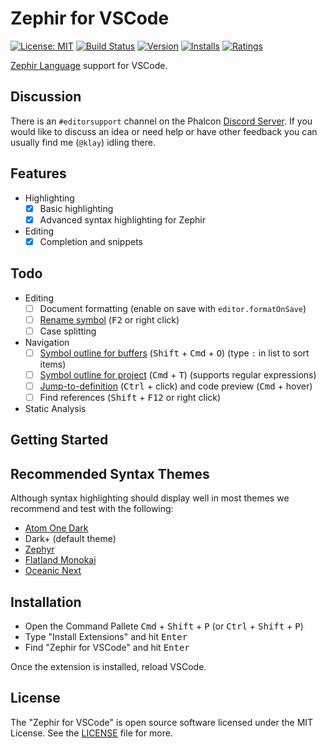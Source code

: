 # Zephir for VSCode

[![License: MIT](https://img.shields.io/badge/License-MIT-brightgreen.svg)](https://opensource.org/licenses/MIT)
[![Build Status](https://travis-ci.org/zephir-lang/zephir-vscode.svg?branch=master)](https://travis-ci.org/zephir-lang/zephir-vscode)
[![Version](https://vsmarketplacebadge.apphb.com/version-short/zephir-lang.zephir.svg)](https://marketplace.visualstudio.com/items?itemName=zephir-lang.zephir)
[![Installs](https://vsmarketplacebadge.apphb.com/installs-short/zephir-lang.zephir.svg)](https://marketplace.visualstudio.com/items?itemName=zephir-lang.zephir)
[![Ratings](https://vsmarketplacebadge.apphb.com/rating-short/zephir-lang.zephir.svg)](https://marketplace.visualstudio.com/items?itemName=zephir-lang.zephir)

[Zephir Language](https://zephir-lang.com) support for VSCode.

## Discussion

There is an `#editorsupport` channel on the Phalcon [Discord Server](https://discord.gg/PNFsSsr).
If you would like to discuss an idea or need help or have other feedback you can usually find me (`@klay`) idling there.

## Features

* Highlighting
  - [x] Basic highlighting
  - [x] Advanced syntax highlighting for Zephir

* Editing
  - [x] Completion and snippets

## Todo

* Editing
  - [ ] Document formatting (enable on save with `editor.formatOnSave`)
  - [ ] [Rename symbol](https://code.visualstudio.com/docs/editor/editingevolved#_rename-symbol) (<kbd>F2</kbd> or right click)
  - [ ] Case splitting

* Navigation
  - [ ] [Symbol outline for buffers](https://code.visualstudio.com/docs/editor/editingevolved#_goto-symbol) (<kbd>Shift</kbd> + <kbd>Cmd</kbd> + <kbd>O</kbd>) (type `:` in list to sort items)
  - [ ] [Symbol outline for project](https://code.visualstudio.com/docs/editor/editingevolved#_open-symbol-by-name) (<kbd>Cmd</kbd> + <kbd>T</kbd>) (supports regular expressions)
  - [ ] [Jump-to-definition](https://code.visualstudio.com/docs/editor/editingevolved#_go-to-definition) (<kbd>Ctrl</kbd> + click) and code preview (<kbd>Cmd</kbd> + hover)
  - [ ] Find references (<kbd>Shift</kbd> + <kbd>F12</kbd> or right click)

* Static Analysis

## Getting Started

## Recommended Syntax Themes

Although syntax highlighting should display well in most themes we recommend and test with the following:

* [Atom One Dark](https://marketplace.visualstudio.com/items?itemName=freebroccolo.theme-atom-one-dark)
* Dark+ (default theme)
* [Zephyr](https://marketplace.visualstudio.com/items?itemName=atrX.vscode-zephyr-theme)
* [Flatland Monokai](https://marketplace.visualstudio.com/items?itemName=gerane.Theme-FlatlandMonokai)
* [Oceanic Next](https://marketplace.visualstudio.com/items?itemName=naumovs.theme-oceanicnext)

## Installation

* Open the Command Pallete <kbd>Cmd</kbd> + <kbd>Shift</kbd> + <kbd>P</kbd>
  (or <kbd>Ctrl</kbd> + <kbd>Shift</kbd> + <kbd>P</kbd>)
* Type "Install Extensions" and hit <kbd>Enter</kbd>
* Find "Zephir for VSCode" and hit <kbd>Enter</kbd>

Once the extension is installed, reload VSCode.

## License

The "Zephir for VSCode" is open source software licensed under the MIT License.
See the [LICENSE](hhttps://github.com/zephir-lang/zephir-vscode/blob/master/LICENSE) file for more.
